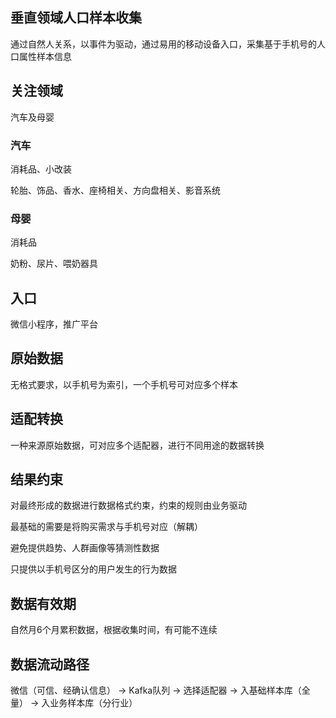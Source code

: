 
## 垂直领域人口样本收集

通过自然人关系，以事件为驱动，通过易用的移动设备入口，采集基于手机号的人口属性样本信息

## 关注领域

汽车及母婴

### 汽车

消耗品、小改装

轮胎、饰品、香水、座椅相关、方向盘相关、影音系统

### 母婴

消耗品

奶粉、尿片、喂奶器具

## 入口

微信小程序，推广平台

## 原始数据

无格式要求，以手机号为索引，一个手机号可对应多个样本

## 适配转换

一种来源原始数据，可对应多个适配器，进行不同用途的数据转换

## 结果约束

对最终形成的数据进行数据格式约束，约束的规则由业务驱动

最基础的需要是将购买需求与手机号对应（解耦）

避免提供趋势、人群画像等猜测性数据

只提供以手机号区分的用户发生的行为数据

## 数据有效期

自然月6个月累积数据，根据收集时间，有可能不连续

## 数据流动路径

微信（可信、经确认信息） -> Kafka队列 -> 选择适配器 -> 入基础样本库（全量） -> 入业务样本库（分行业）